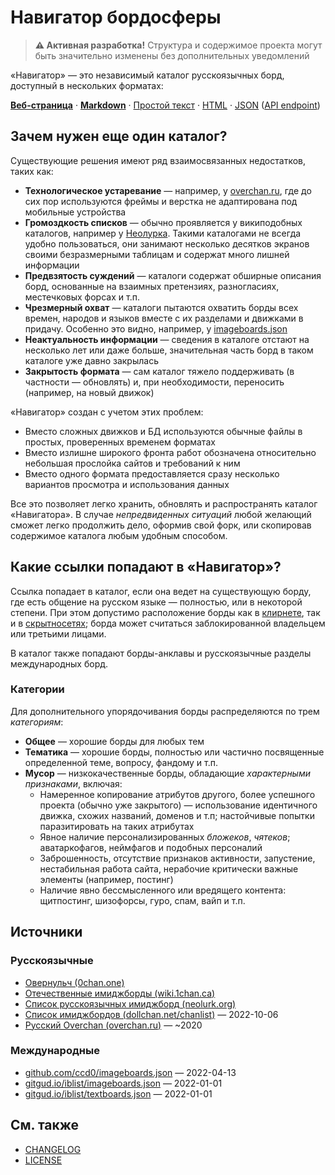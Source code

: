 # Навигатор бордосферы

> **⚠️ Активная разработка!** Структура и содержимое проекта могут быть значительно изменены без дополнительных уведомлений

«Навигатор» — это независимый каталог русскоязычных борд, доступный в нескольких форматах:

**[Веб-страница](https://austrellum.github.io/navigator)** · **[Markdown](./index.md)** · [Простой текст](./index.txt) · [HTML](./index.html) · [JSON](./index.json) ([API endpoint](https://austrellum.github.io/navigator/index.json))

## Зачем нужен еще один каталог?

Существующие решения имеют ряд взаимосвязанных недостатков, таких как:

  - **Технологическое устаревание** — например, у [overchan.ru](http://overchan.ru/), где до сих пор используются фреймы и верстка не адаптирована под мобильные устройства
  - **Громоздкость списков** — обычно проявляется у википодобных каталогов, например у [Неолурка](https://neolurk.org/wiki/%D0%A1%D0%BF%D0%B8%D1%81%D0%BE%D0%BA_%D1%80%D1%83%D1%81%D1%81%D0%BA%D0%BE%D1%8F%D0%B7%D1%8B%D1%87%D0%BD%D1%8B%D1%85_%D0%B8%D0%BC%D0%B8%D0%B4%D0%B6%D0%B1%D0%BE%D1%80%D0%B4). Такими каталогами не всегда удобно пользоваться, они занимают несколько десятков экранов своими безразмерными таблицам и содержат много лишней информации
  - **Предвзятость суждений** — каталоги содержат обширные описания борд, основанные на взаимных претензиях, разногласиях, местечковых форсах и т.п.
  - **Чрезмерный охват** — каталоги пытаются охватить борды всех времен, народов и языков вместе с их разделами и движками в придачу. Особенно это видно, например, у [imageboards.json](https://github.com/ccd0/imageboards.json)
  - **Неактуальность информации** — сведения в каталоге отстают на несколько лет или даже больше, значительная часть борд в таком каталоге уже давно закрылась
  - **Закрытость формата** — сам каталог тяжело поддерживать (в частности — обновлять) и, при необходимости, переносить (например, на новый движок)

«Навигатор» создан с учетом этих проблем:

  - Вместо сложных движков и БД используются обычные файлы в простых, проверенных временем форматах
  - Вместо излишне широкого фронта работ обозначена относительно небольшая прослойка сайтов и требований к ним
  - Вместо одного формата предоставляется сразу несколько вариантов просмотра и использования данных

Все это позволяет легко хранить, обновлять и распространять каталог «Навигатора». В случае *непредвиденных ситуаций* любой желающий сможет легко продолжить дело, оформив свой форк, или скопировав содержимое каталога любым удобным способом.

## Какие ссылки попадают в «Навигатор»?

Ссылка попадает в каталог, если она ведет на существующую борду, где есть общение на русском языке — полностью, или в некоторой степени. При этом допустимо расположение борды как в [клирнете](https://en.wikipedia.org/wiki/Clearnet_(networking)), так и в [скрытносетях](https://en.wikipedia.org/wiki/Deep_web); борда может считаться заблокированной владельцем или третьими лицами.

В каталог также попадают борды-анклавы и русскоязычные разделы международных борд.

### Категории

Для дополнительного упорядочивания борды распределяются по трем *категориям*:

  - **Общее** — хорошие борды для любых тем
  - **Тематика** — хорошие борды, полностью или частично посвященные определенной теме, вопросу, фандому и т.п.
  - **Мусор** — низкокачественные борды, обладающие *характерными признаками*, включая:
    - Намеренное копирование атрибутов другого, более успешного проекта (обычно уже закрытого) — использование идентичного движка, схожих названий, доменов и т.п; настойчивые попытки паразитировать на таких атрибутах
    - Явное наличие персонализированных *бложеков*, *чятеков*; аватаркофагов, неймфагов и подобных персоналий
    - Заброшенность, отсутствие признаков активности, запустение, нестабильная работа сайта, нерабочие критически важные элементы (например, постинг)
    - Наличие явно бессмысленного или вредящего контента: щитпостинг, шизофорсы, гуро, спам, вайп и т.п.

## Источники

### Русскоязычные

  - [Овернульч (0chan.one)](https://0chan.one/)
  - [Отечественные имиджборды (wiki.1chan.ca)](https://wiki.1chan.ca/%D0%9E%D1%82%D0%B5%D1%87%D0%B5%D1%81%D1%82%D0%B2%D0%B5%D0%BD%D0%BD%D1%8B%D0%B5_%D0%B8%D0%BC%D0%B8%D0%B4%D0%B6%D0%B1%D0%BE%D1%80%D0%B4%D1%8B)
  - [Список русскоязычных имиджборд (neolurk.org)](https://neolurk.org/wiki/%D0%A1%D0%BF%D0%B8%D1%81%D0%BE%D0%BA_%D1%80%D1%83%D1%81%D1%81%D0%BA%D0%BE%D1%8F%D0%B7%D1%8B%D1%87%D0%BD%D1%8B%D1%85_%D0%B8%D0%BC%D0%B8%D0%B4%D0%B6%D0%B1%D0%BE%D1%80%D0%B4)
  - [Список имиджбордов (dollchan.net/chanlist)](https://dollchan.net/chanlist/) — 2022-10-06
  - [Русский Overchan (overchan.ru)](http://overchan.ru/) — ~2020

### Международные

  - [github.com/ccd0/imageboards.json](https://github.com/ccd0/imageboards.json) — 2022-04-13
  - [gitgud.io/iblist/imageboards.json](https://gitgud.io/iblist/imageboards.json) — 2022-01-01
  - [gitgud.io/iblist/textboards.json](https://gitgud.io/iblist/textboards.json) — 2022-01-01

## См. также

  - [CHANGELOG](./CHANGELOG.md)
  - [LICENSE](./LICENSE)
